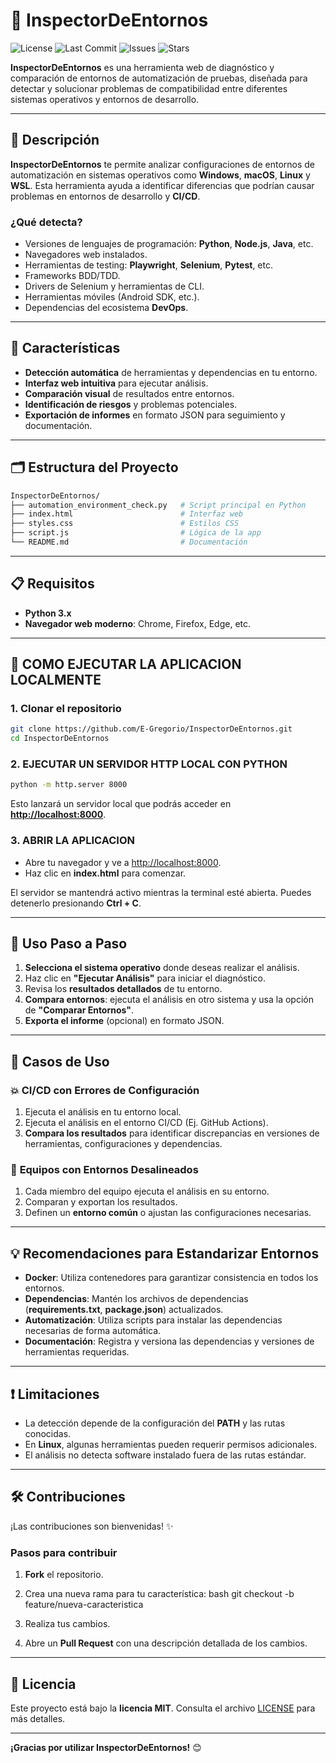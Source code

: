
# 🔎 **InspectorDeEntornos**

![License](https://img.shields.io/badge/license-MIT-green)
![Last Commit](https://img.shields.io/github/last-commit/E-Gregorio/InspectorDeEntornos)
![Issues](https://img.shields.io/github/issues/E-Gregorio/InspectorDeEntornos)
![Stars](https://img.shields.io/github/stars/E-Gregorio/InspectorDeEntornos?style=social)

**InspectorDeEntornos** es una herramienta web de diagnóstico y comparación de entornos de automatización de pruebas, diseñada para detectar y solucionar problemas de compatibilidad entre diferentes sistemas operativos y entornos de desarrollo.

---

## 📘 **Descripción**

**InspectorDeEntornos** te permite analizar configuraciones de entornos de automatización en sistemas operativos como **Windows**, **macOS**, **Linux** y **WSL**. Esta herramienta ayuda a identificar diferencias que podrían causar problemas en entornos de desarrollo y **CI/CD**.

### **¿Qué detecta?**

- Versiones de lenguajes de programación: **Python**, **Node.js**, **Java**, etc.
- Navegadores web instalados.
- Herramientas de testing: **Playwright**, **Selenium**, **Pytest**, etc.
- Frameworks BDD/TDD.
- Drivers de Selenium y herramientas de CLI.
- Herramientas móviles (Android SDK, etc.).
- Dependencias del ecosistema **DevOps**.

---

## 🔧 **Características**

- **Detección automática** de herramientas y dependencias en tu entorno.
- **Interfaz web intuitiva** para ejecutar análisis.
- **Comparación visual** de resultados entre entornos.
- **Identificación de riesgos** y problemas potenciales.
- **Exportación de informes** en formato JSON para seguimiento y documentación.

---

## 🗂️ **Estructura del Proyecto**

```bash
InspectorDeEntornos/
├── automation_environment_check.py   # Script principal en Python
├── index.html                        # Interfaz web
├── styles.css                        # Estilos CSS
├── script.js                         # Lógica de la app
└── README.md                         # Documentación
```

---

## 📋 **Requisitos**

- **Python 3.x**
- **Navegador web moderno**: Chrome, Firefox, Edge, etc.

---

## 🚀 **COMO EJECUTAR LA APLICACION LOCALMENTE**

### 1. **Clonar el repositorio**

```bash
git clone https://github.com/E-Gregorio/InspectorDeEntornos.git
cd InspectorDeEntornos
```

### 2. **EJECUTAR UN SERVIDOR HTTP LOCAL CON PYTHON**

```bash
python -m http.server 8000
```

Esto lanzará un servidor local que podrás acceder en **<http://localhost:8000>**.

### 3. **ABRIR LA APLICACION**

- Abre tu navegador y ve a [http://localhost:8000](http://localhost:8000).
- Haz clic en **index.html** para comenzar.

El servidor se mantendrá activo mientras la terminal esté abierta. Puedes detenerlo presionando **Ctrl + C**.

---

## 🧪 **Uso Paso a Paso**

1. **Selecciona el sistema operativo** donde deseas realizar el análisis.
2. Haz clic en **"Ejecutar Análisis"** para iniciar el diagnóstico.
3. Revisa los **resultados detallados** de tu entorno.
4. **Compara entornos**: ejecuta el análisis en otro sistema y usa la opción de **"Comparar Entornos"**.
5. **Exporta el informe** (opcional) en formato JSON.

---

## 🧩 **Casos de Uso**

### 💥 **CI/CD con Errores de Configuración**

1. Ejecuta el análisis en tu entorno local.
2. Ejecuta el análisis en el entorno CI/CD (Ej. GitHub Actions).
3. **Compara los resultados** para identificar discrepancias en versiones de herramientas, configuraciones y dependencias.

### 👥 **Equipos con Entornos Desalineados**

1. Cada miembro del equipo ejecuta el análisis en su entorno.
2. Comparan y exportan los resultados.
3. Definen un **entorno común** o ajustan las configuraciones necesarias.

---

## 💡 **Recomendaciones para Estandarizar Entornos**

- **Docker**: Utiliza contenedores para garantizar consistencia en todos los entornos.
- **Dependencias**: Mantén los archivos de dependencias (**requirements.txt**, **package.json**) actualizados.
- **Automatización**: Utiliza scripts para instalar las dependencias necesarias de forma automática.
- **Documentación**: Registra y versiona las dependencias y versiones de herramientas requeridas.

---

## ❗ **Limitaciones**

- La detección depende de la configuración del **PATH** y las rutas conocidas.
- En **Linux**, algunas herramientas pueden requerir permisos adicionales.
- El análisis no detecta software instalado fuera de las rutas estándar.

---

## 🛠️ **Contribuciones**

¡Las contribuciones son bienvenidas! ✨

### Pasos para contribuir

1. **Fork** el repositorio.
2. Crea una nueva rama para tu característica:
   bash
   git checkout -b feature/nueva-caracteristica

3. Realiza tus cambios.
4. Abre un **Pull Request** con una descripción detallada de los cambios.

---

## 📄 **Licencia**

Este proyecto está bajo la **licencia MIT**. Consulta el archivo [LICENSE](LICENSE) para más detalles.

---

**¡Gracias por utilizar InspectorDeEntornos!** 😊
